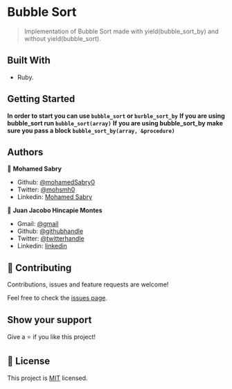 # Bubble Sort

>Implementation of Bubble Sort made with yield(bubble_sort_by) and without yield(bubble_sort).

## Built With

- Ruby.

## Getting Started

**In order to start you can use `bubble_sort` or `burble_sort_by`**
**If you are using bubble_sort run `bubble_sort(array)`**
**If you are using bubble_sort_by make sure you pass a block `bubble_sort_by(array, &procedure)`**


## Authors

👤 **Mohamed Sabry**


- Github: [@mohamedSabry0](https://github.com/mohamedSabry0)
- Twitter: [@mohsmh0](https://twitter.com/mohsmh0)
- Linkedin: [Mohamed Sabry](https://www.linkedin.com/in/mohamed-sabry-1322b1105/)


👤 **Juan Jacobo Hincapie Montes**

- Gmail: [@gmail](jacobo12.montes@gmail.com)
- Github: [@githubhandle](https://github.com/jacobo12montes)
- Twitter: [@twitterhandle](https://twitter.com/HincapieMontes)
- Linkedin: [linkedin](https://www.linkedin.com/in/juan-jacobo-hincapi%C3%A9-montes-93975210b/)


## 🤝 Contributing

Contributions, issues and feature requests are welcome!

Feel free to check the [issues page](issues/).

## Show your support

Give a ⭐️ if you like this project!

## 📝 License

This project is [MIT](lic.url) licensed.